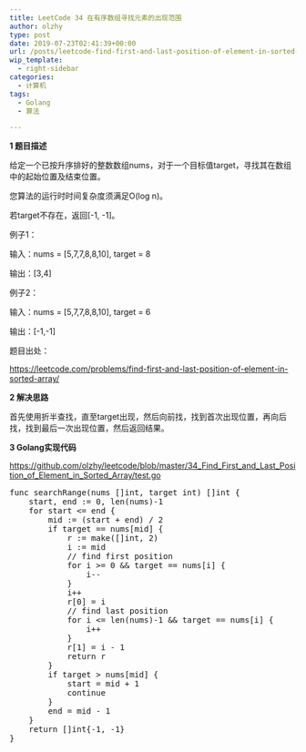 ```yaml
---
title: LeetCode 34 在有序数组寻找元素的出现范围
author: olzhy
type: post
date: 2019-07-23T02:41:39+00:00
url: /posts/leetcode-find-first-and-last-position-of-element-in-sorted-array.html
wip_template:
  - right-sidebar
categories:
  - 计算机
tags:
  - Golang
  - 算法

---
```

**1 题目描述**
  
给定一个已按升序排好的整数数组nums，对于一个目标值target，寻找其在数组中的起始位置及结束位置。
  
您算法的运行时时间复杂度须满足O(log n)。
  
若target不存在，返回[-1, -1]。

例子1：
  
输入：nums = [5,7,7,8,8,10], target = 8
  
输出：[3,4]

例子2：
  
输入：nums = [5,7,7,8,8,10], target = 6
  
输出：[-1,-1]

题目出处：
  
<a href="https://leetcode.com/problems/find-first-and-last-position-of-element-in-sorted-array/" target="_blank" rel="noopener">https://leetcode.com/problems/find-first-and-last-position-of-element-in-sorted-array/</a>

**2 解决思路**
  
首先使用折半查找，直至target出现，然后向前找，找到首次出现位置，再向后找，找到最后一次出现位置，然后返回结果。

**3 Golang实现代码**
  
<a href="https://github.com/olzhy/leetcode/blob/master/34_Find_First_and_Last_Position_of_Element_in_Sorted_Array/test.go" target="_blank" rel="noopener">https://github.com/olzhy/leetcode/blob/master/34_Find_First_and_Last_Position_of_Element_in_Sorted_Array/test.go</a>

<pre>func searchRange(nums []int, target int) []int {
    start, end := 0, len(nums)-1
    for start &lt;= end {
        mid := (start + end) / 2
        if target == nums[mid] {
            r := make([]int, 2)
            i := mid
            // find first position
            for i >= 0 && target == nums[i] {
                i--
            }
            i++
            r[0] = i
            // find last position
            for i &lt;= len(nums)-1 &#038;&#038; target == nums[i] {
                i++
            }
            r[1] = i - 1
            return r
        }
        if target > nums[mid] {
            start = mid + 1
            continue
        }
        end = mid - 1
    }
    return []int{-1, -1}
}
</pre>